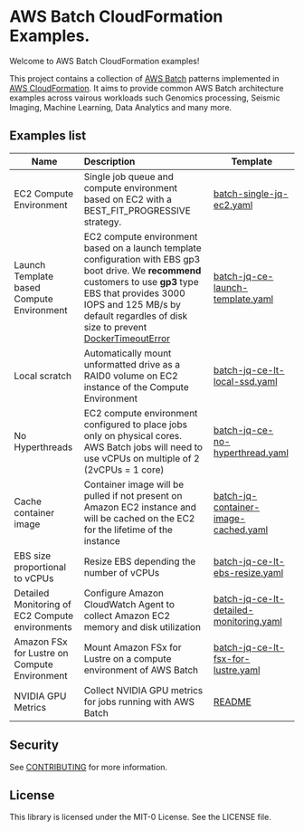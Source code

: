 # AWS Batch CloudFormation Examples.

Welcome to AWS Batch CloudFormation examples!

This project contains a collection of [AWS Batch](https://docs.aws.amazon.com/batch/latest/userguide/what-is-batch.html) patterns implemented in [AWS CloudFormation](https://docs.aws.amazon.com/AWSCloudFormation/latest/UserGuide/Welcome.html).
It aims to provide common AWS Batch architecture examples across vairous workloads such Genomics processing, Seismic Imaging, Machine Learning, Data Analytics and many more.

## Examples list

| **Name**                                        | **Description**                                                                                                                                                                                                                                                                                                     | **Template**                                                                                 |
| ----------------------------------------------- | :------------------------------------------------------------------------------------------------------------------------------------------------------------------------------------------------------------------------------------------------------------------------------------------------------------------ | -------------------------------------------------------------------------------------------- |
| EC2 Compute Environment                         | Single job queue and compute environment based on EC2 with a BEST_FIT_PROGRESSIVE strategy.                                                                                                                                                                                                                         | [batch-single-jq-ec2.yaml](templates/batch-single-jq-ec2.yaml)                               |
| Launch Template based Compute Environment       | EC2 compute environment based on a launch template configuration with EBS gp3 boot drive. We **recommend** customers to use **gp3** type EBS that provides 3000 IOPS and 125 MB/s by default regardles of disk size to prevent [DockerTimeoutError](https://repost.aws/knowledge-center/batch-docker-timeout-error) | [batch-jq-ce-launch-template.yaml](templates/batch-jq-ce-launch-template.yaml)               |
| Local scratch                                   | Automatically mount unformatted drive as a RAID0 volume on EC2 instance of the Compute Environment                                                                                                                                                                                                                  | [batch-jq-ce-lt-local-ssd.yaml](templates/batch-jq-ce-lt-local-ssd.yaml)                     |
| No Hyperthreads                                 | EC2 compute environment configured to place jobs only on physical cores. AWS Batch jobs will need to use vCPUs on multiple of 2 (2vCPUs = 1 core)                                                                                                                                                                   | [batch-jq-ce-no-hyperthread.yaml](templates/batch-jq-ce-no-hyperthread.yaml)                 |
| Cache container image                           | Container image will be pulled if not present on Amazon EC2 instance and will be cached on the EC2 for the lifetime of the instance                                                                                                                                                                                 | [batch-jq-container-image-cached.yaml](templates/batch-jq-container-image-cached.yaml)       |
| EBS size proportional to vCPUs                  | Resize EBS depending the number of vCPUs                                                                                                                                                                                                                                                                            | [batch-jq-ce-lt-ebs-resize.yaml](templates/batch-jq-ce-lt-ebs-resize.yaml)                   |
| Detailed Monitoring of EC2 Compute environments | Configure Amazon CloudWatch Agent to collect Amazon EC2 memory and disk utilization                                                                                                                                                                                                                                 | [batch-jq-ce-lt-detailed-monitoring.yaml](templates/batch-jq-ce-lt-detailed-monitoring.yaml) |
| Amazon FSx for Lustre on Compute Environment    | Mount Amazon FSx for Lustre on a compute environment of AWS Batch                                                                                                                                                                                                                                                   | [batch-jq-ce-lt-fsx-for-lustre.yaml](templates/batch-jq-ce-lt-fsx-for-lustre.yaml)           |
| NVIDIA GPU Metrics                              | Collect NVIDIA GPU metrics for jobs running with AWS Batch                                                                                                                                                                                                                                                          | [README](ec2/gpu-monitoring-metrics/README.md)                                               |

## Security

See [CONTRIBUTING](CONTRIBUTING.md#security-issue-notifications) for more information.

## License

This library is licensed under the MIT-0 License. See the LICENSE file.
